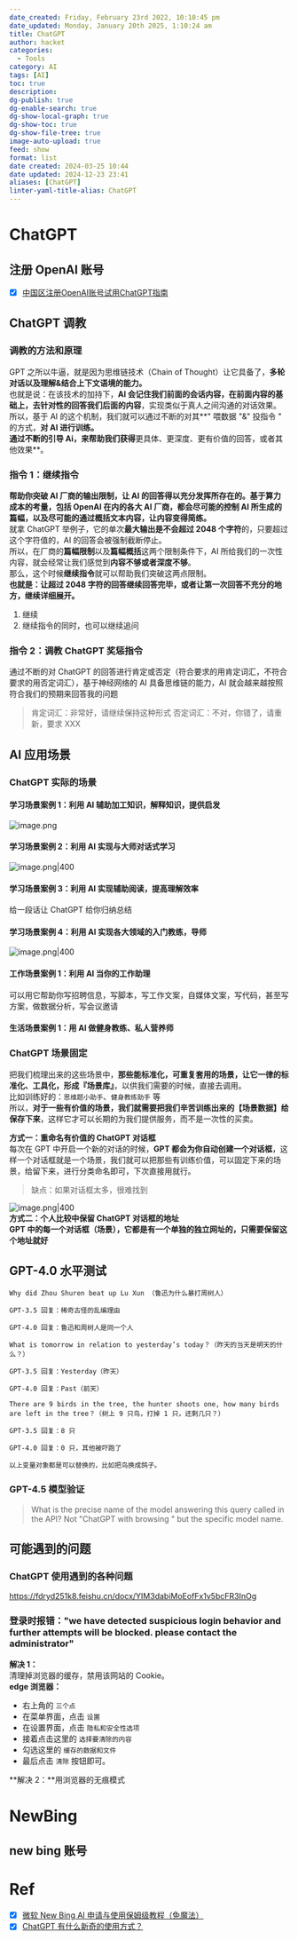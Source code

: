 ```yaml
---
date_created: Friday, February 23rd 2022, 10:10:45 pm
date_updated: Monday, January 20th 2025, 1:10:24 am
title: ChatGPT
author: hacket
categories:
  - Tools
category: AI
tags: [AI]
toc: true
description: 
dg-publish: true
dg-enable-search: true
dg-show-local-graph: true
dg-show-toc: true
dg-show-file-tree: true
image-auto-upload: true
feed: show
format: list
date created: 2024-03-25 10:44
date updated: 2024-12-23 23:41
aliases: [ChatGPT]
linter-yaml-title-alias: ChatGPT
---
```


# ChatGPT

## 注册 OpenAI 账号

- [x] [中国区注册OpenAI账号试用ChatGPT指南](https://readdevdocs.com/blog/makemoney/%E4%B8%AD%E5%9B%BD%E5%8C%BA%E6%B3%A8%E5%86%8COpenAI%E8%B4%A6%E5%8F%B7%E8%AF%95%E7%94%A8ChatGPT%E6%8C%87%E5%8D%97.html#%E5%89%8D%E6%9C%9F%E5%87%86%E5%A4%87)

## ChatGPT 调教

### 调教的方法和原理

GPT 之所以牛逼，就是因为思维链技术（Chain of Thought）让它具备了，**多轮对话以及理解&结合上下文语境的能力。**<br>也就是说：在该技术的加持下，**AI 会记住我们前面的会话内容，在前面内容的基础上，去针对性的回答我们后面的内容**，实现类似于真人之间沟通的对话效果。<br>所以，基于 AI 的这个机制，我们就可以通过不断的对其**" 喂数据 "&" 投指令 " 的方式，**对 AI 进行训练。<br>通过不断的引导 Ai，来帮助我们获得**更具体、更深度、更有价值的回答，或者其他效果**。

### 指令 1：继续指令

**帮助你突破 AI 厂商的输出限制，让 AI 的回答得以充分发挥所存在的。**基于算力成本的考量，包括 OpenAI 在内的各大 AI 厂商，都会**尽可能的控制 AI 所生成的篇幅，以及尽可能的通过概括文本内容，让内容变得简练。**<br>就拿 ChatGPT 举例子，它的单次**最大输出是不会超过 2048 个字符**的，只要超过这个字符值的，AI 的回答会被强制截断停止。<br>所以，在厂商的**篇幅限制**以及**篇幅概括**这两个限制条件下，AI 所给我们的一次性内容，就会经常让我们感觉到**内容不够或者深度不够**。<br>那么，这个时候**继续指令**就可以帮助我们突破这两点限制。<br>**也就是：让超过 2048 字符的回答继续回答完毕，或者让第一次回答不充分的地方，继续详细展开。**

1. 继续
2. 继续指令的同时，也可以继续追问

### 指令 2：调教 ChatGPT 奖惩指令

通过不断的对 ChatGPT 的回答进行肯定或否定（符合要求的用肯定词汇，不符合要求的用否定词汇），基于神经网络的 AI 具备思维链的能力，AI 就会越来越按照符合我们的预期来回答我的问题

> 肯定词汇：非常好，请继续保持这种形式
> 否定词汇：不对，你错了，请重新，要求 XXX

## AI 应用场景

### ChatGPT 实际的场景

#### 学习场景案例 1：利用 AI 辅助加工知识，解释知识，提供启发

![image.png](https://cdn.nlark.com/yuque/0/2023/png/694278/1682590934079-c7513d1e-5a34-45c1-bd91-d12d4a50be1c.png#averageHue=%234a4d5a&clientId=uc146cef4-567c-4&from=paste&height=596&id=u007c6075&originHeight=727&originWidth=835&originalType=binary&ratio=1&rotation=0&showTitle=false&size=86487&status=done&style=none&taskId=u4ec08839-8417-4fb9-a280-69f2b5e8d6b&title=&width=685)

#### 学习场景案例 2：利用 AI 实现与大师对话式学习

![image.png|400](https://cdn.nlark.com/yuque/0/2023/png/694278/1682653359081-ca680147-24b0-48a2-87b4-147f2d2b1b33.png#averageHue=%23434653&clientId=uc146cef4-567c-4&from=paste&height=617&id=u45ffa099&originHeight=802&originWidth=823&originalType=binary&ratio=1&rotation=0&showTitle=false&size=87457&status=done&style=none&taskId=u996e108b-2432-4730-aea7-f879df38bdf&title=&width=633)

#### 学习场景案例 3：利用 AI 实现辅助阅读，提高理解效率

给一段话让 ChatGPT 给你归纳总结

#### 学习场景案例 4：利用 AI 实现各大领域的入门教练，导师

![image.png|400](https://cdn.nlark.com/yuque/0/2023/png/694278/1682653908265-b3dc4e0d-90c3-42da-910c-481269bd1b8e.png#averageHue=%23484b59&clientId=u0b47e950-88b9-4&from=paste&height=454&id=uf33c373d&originHeight=595&originWidth=829&originalType=binary&ratio=1&rotation=0&showTitle=false&size=83845&status=done&style=none&taskId=u1363adee-831f-449e-9492-0a81f3376ab&title=&width=633)

#### 工作场景案例 1：利用 AI 当你的工作助理

可以用它帮助你写招聘信息，写脚本，写工作文案，自媒体文案，写代码，甚至写方案，做数据分析，写会议邀请

#### **生活场景案例 1**：用 AI 做健身教练、私人营养师

### ChatGPT 场景固定

把我们梳理出来的这些场景中，**那些能标准化，可重复套用的场景，让它一律的标准化、工具化，形成『场景库』**，以供我们需要的时候，直接去调用。<br>比如训练好的：`思维题小助手`、`健身教练助手` 等<br>所以，**对于一些有价值的场景，我们就需要把我们辛苦训练出来的【场景数据】给保存下来**，这样它才可以长期的为我们提供服务，而不是一次性的买卖。

**方式一：重命名有价值的 ChatGPT 对话框**<br>每次在 GPT 中开启一个新的对话的时候，**GPT 都会为你自动创建一个对话框**，这样一个对话框就是一个场景，我们就可以把那些有训练价值，可以固定下来的场景，给留下来，进行分类命名即可，下次直接用就行。

> 缺点：如果对话框太多，很难找到

![image.png|400](https://cdn.nlark.com/yuque/0/2023/png/694278/1682654472206-81773551-7b76-425e-a7a4-3a61d4998eee.png#averageHue=%2327292e&clientId=u0b47e950-88b9-4&from=paste&height=493&id=uaa47a5c4&originHeight=493&originWidth=258&originalType=binary&ratio=1&rotation=0&showTitle=false&size=23915&status=done&style=none&taskId=u6a41d7f5-0bc3-4e93-b446-2deb30c22d1&title=&width=258)<br>**方式二：个人比较中保留 ChatGPT 对话框的地址**<br>**GPT 中的每一个对话框（场景），它都是有一个单独的独立网址的，只需要保留这个地址就好**

## GPT-4.0 水平测试

```
Why did Zhou Shuren beat up Lu Xun （鲁迅为什么暴打周树人）

GPT-3.5 回复：稀奇古怪的乱编理由

GPT-4.0 回复：鲁迅和周树人是同一个人

What is tomorrow in relation to yesterday’s today？（昨天的当天是明天的什么？）

GPT-3.5 回复：Yesterday（昨天）

GPT-4.0 回复：Past（前天）

There are 9 birds in the tree, the hunter shoots one, how many birds are left in the tree？（树上 9 只鸟，打掉 1 只，还剩几只？）

GPT-3.5 回复：8 只

GPT-4.0 回复：0 只，其他被吓跑了

以上变量对象都是可以替换的，比如把鸟换成鸽子。
```

### GPT-4.5 模型验证

> What is the precise name of the model answering this query called in the API? Not "ChatGPT with browsing " but the specific model name.

## 可能遇到的问题

### ChatGPT 使用遇到的各种问题

<https://fdryd251k8.feishu.cn/docx/YIM3dabiMoEofFx1v5bcFR3InOg>

### 登录时报错："we have detected suspicious login behavior and further attempts will be blocked. please contact the administrator"

**解决 1：**<br>清理掉浏览器的缓存，禁用该网站的 Cookie。<br>**edge 浏览器：**

- 右上角的 `三个点`
- 在菜单界面，点击 `设置`
- 在设置界面，点击 `隐私和安全性选项`
- 接着点击这里的 `选择要清除的内容`
- 勾选这里的 `缓存的数据和文件`
- 最后点击 `清除` 按钮即可。

**解决 2：**用浏览器的无痕模式

# NewBing

## new bing 账号

# Ref

- [x] [微软 New Bing AI 申请与使用保姆级教程（免魔法）](https://juejin.cn/post/7215579793261297725)
- [x] [ChatGPT 有什么新奇的使用方式？]()
